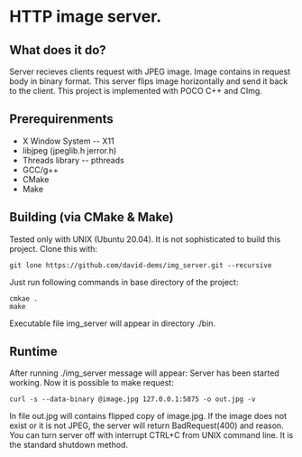# HTTP image server.

## What does it do?
Server recieves clients request with JPEG image. Image contains in request body in binary format. This server flips image horizontally and send it back to the client. 
This project is implemented with POCO C++ and CImg.

## Prerequirenments
- X Window System -- X11
- libjpeg (jpeglib.h jerror.h)
- Threads library -- pthreads
- GCC/g++
- CMake
- Make

## Building (via CMake & Make)

Tested only with UNIX (Ubuntu 20.04).
It is not sophisticated to build this project.
Clone this with:
```
git lone https://github.com/david-dems/img_server.git --recursive
```
Just run following commands in base directory of the project:
```
cmkae .
make
```
Executable file img_server will appear in directory ./bin.

## Runtime
After running ./img_server message will appear: Server has been started working.
Now it is possible to make request:
```
curl -s --data-binary @image.jpg 127.0.0.1:5875 -o out.jpg -v
```
In file out.jpg will contains flipped copy of image.jpg.
If the image does not exist or it is not JPEG, the server will return BadRequest(400) and reason.
You can turn server off with interrupt CTRL+C from UNIX command line. It is the standard shutdown method.
